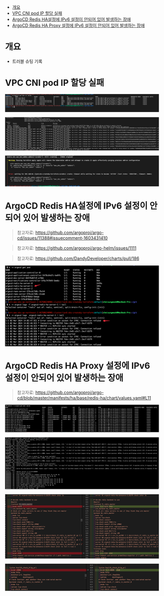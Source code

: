 <!-- TOC -->

- [개요](#개요)
- [VPC CNI pod IP 할당 실패](#vpc-cni-pod-ip-할당-실패)
- [ArgoCD Redis HA설정에 IPv6 설정이 안되어 있어 발생하는 장애](#argocd-redis-ha설정에-ipv6-설정이-안되어-있어-발생하는-장애)
- [ArgoCD Redis HA Proxy 설정에 IPv6 설정이 안되어 있어 발생하는 장애](#argocd-redis-ha-proxy-설정에-ipv6-설정이-안되어-있어-발생하는-장애)

<!-- /TOC -->

# 개요
* 트러블 슈팅 기록

# VPC CNI pod IP 할당 실패

![](./imgs/troubleshooting/vpc_cni_ip_1.png)

![](./imgs/troubleshooting/vpc_cni_ip_2.png)

![](./imgs/troubleshooting/vpc_cni_ip_3.png)


# ArgoCD Redis HA설정에 IPv6 설정이 안되어 있어 발생하는 장애

> 참고자료: https://github.com/argoproj/argo-cd/issues/11388#issuecomment-1603431410

> 참고자료: https://github.com/argoproj/argo-helm/issues/1111

> 참고자료: https://github.com/DandyDeveloper/charts/pull/186

![](./imgs/troubleshooting/argocd_redis_ha_server.png)

# ArgoCD Redis HA Proxy 설정에 IPv6 설정이 안되어 있어 발생하는 장애

> 참고자료: https://github.com/argoproj/argo-cd/blob/master/manifests/ha/base/redis-ha/chart/values.yaml#L11

![](./imgs/troubleshooting/argocd_redis_ha_proxy_1.png)

![](./imgs/troubleshooting/argocd_redis_ha_proxy_2.png)

![](./imgs/troubleshooting/argocd_redis_ha_proxy_3.png)

![](./imgs/troubleshooting/argocd_redis_ha_proxy_4.png)

